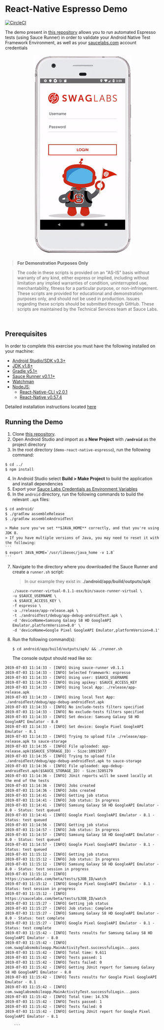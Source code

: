 # React-Native Espresso Demo

[![CircleCI](https://circleci.com/gh/saucelabs-training/demo-react-native-espresso.svg?style=svg)](https://circleci.com/gh/saucelabs-training/demo-react-native-espresso)

The demo present in [this repository](https://github.com/saucelabs-training/demo-react-native-espresso) allows you to run automated Espresso tests (using Sauce Runner) in order to validate your Android Native Test Framework Environment, as well as your [saucelabs.com](www.saucelabs.com) account credentials

<p align="center">
<img src="assets/android-overview.gif"/>
</p>

> **For Demonstration Purposes Only**

> The code in these scripts is provided on an "AS-IS" basis without warranty of any kind, either express or implied, including without limitation any implied warranties of condition, uninterrupted use, merchantability, fitness for a particular purpose, or non-infringement. These scripts are provided for educational and demonstration purposes only, and should not be used in production. Issues regarding these scripts should be submitted through GitHub. These scripts are maintained by the Technical Services team at Sauce Labs.
 
<br />

## Prerequisites
In order to complete this exercise you must have the following installed on your machine:

* [Android Studio/SDK v3.3+](https://developer.android.com/studio)
* [JDK v1.8+](https://www.oracle.com/technetwork/java/javase/downloads/jdk8-downloads-2133151.html)
* [Gradle v5.1+](https://gradle.org/releases/)
* [Sauce Runner v0.1.1+](https://wiki.saucelabs.com/display/DOCS/Installing+Sauce+Runner+for+Virtual+Devices)
* [Watchman](https://facebook.github.io/watchman/docs/install.html)
* [NodeJS:](https://nodejs.org/en/download/)
    * [React-Native-CLI v2.0.1](https://www.npmjs.com/package/react-native-cli)
    * [React-Native v0.57.4](https://www.npmjs.com/package/react-native)

Detailed installation instructions located [here](SETUP.md)
<br />

## Running the Demo
1. Clone [this repository](https://github.com/saucelabs-training/demo-react-native-espresso).
2. Open Android Studio and import as a **New Project** with  **`/android`** as the project directory
3. In the root directory (`demo-react-native-espresso`), run the following command:
```
$ cd ../
$ npm install
```
4. In Android Studio select **Build > Make Project** to build the application and install dependencies
5. Export your [Sauce Labs Credentials as Environment Variables](https://wiki.saucelabs.com/display/DOCS/Best+Practice%3A+Use+Environment+Variables+for+Authentication+Credentials)
6. In the `android` directory, run the following commands to build the relevant `.apk` files:
```
$ cd android/
$ ./gradlew assembleRelease
$ ./gradlew assembleAndroidTest
```
    > Make sure you've set **$JAVA_HOME** correctly, and that you're using JDK 8.
    > If you have multiple versions of Java, you may need to reset it with the following:
    ```
    $ export JAVA_HOME=`/usr/libexec/java_home -v 1.8`
    ```
7. Navigate to the directory where you downloaded the Sauce Runner and create a `runner.sh` script:
    > In our example they exist in: **./android/app/build/outputs/apk**
    
    ```
    ./sauce-runner-virtual-0.1.1-osx/bin/sauce-runner-virtual \
   -u $SAUCE_USERNAME \
   -k $SAUCE_ACCESS_KEY \
   -f espresso \
   -a ./release/app-release.apk \
   -t ./androidTest/debug/app-debug-androidTest.apk \
   -d 'deviceName=Samsung Galaxy S8 HD GoogleAPI Emulator,platformVersion=8.0' \
   -d 'deviceName=Google Pixel GoogleAPI Emulator,platformVersion=8.1'
    ```
8. Run the following command(s):
    ```
    $ cd android/app/build/outputs/apk/ && ./runner.sh
    ```
    The console output should read like so:
```
2019-07-03 11:14:33 - [INFO] Using sauce-runner v0.1.1
2019-07-03 11:14:33 - [INFO] Selected framework: espresso
2019-07-03 11:14:33 - [INFO] Using user: $SAUCE_USERNAME
2019-07-03 11:14:33 - [INFO] Using apikey: $SAUCE_ACCESS_KEY
2019-07-03 11:14:33 - [INFO] Using local App: ./release/app-release.apk
2019-07-03 11:14:33 - [INFO] Using local Test App: ./androidTest/debug/app-debug-androidTest.apk
2019-07-03 11:14:33 - [INFO] No include-tests filters specified
2019-07-03 11:14:33 - [INFO] No exclude-tests filters specified
2019-07-03 11:14:33 - [INFO] Set device: Samsung Galaxy S8 HD GoogleAPI Emulator - 8.0
2019-07-03 11:14:33 - [INFO] Set device: Google Pixel GoogleAPI Emulator - 8.1
2019-07-03 11:14:33 - [INFO] Trying to upload file ./release/app-release.apk to sauce-storage
2019-07-03 11:14:35 - [INFO] File uploaded: app-release.apk($SAUCE_STORAGE_ID) - Size:10915077
2019-07-03 11:14:35 - [INFO] Trying to upload file ./androidTest/debug/app-debug-androidTest.apk to sauce-storage
2019-07-03 11:14:36 - [INFO] File uploaded: app-debug-androidTest.apk($SAUCE_STORAGE_ID) - Size:3205179
2019-07-03 11:14:36 - [INFO] JUnit reports will be saved locally at the end of the tests
2019-07-03 11:14:36 - [INFO] Jobs created
2019-07-03 11:14:36 - [INFO] Jobs created
2019-07-03 11:14:41 - [INFO] Getting job status
2019-07-03 11:14:41 - [INFO] Job status: In progress
2019-07-03 11:14:41 - [INFO] Samsung Galaxy S8 HD GoogleAPI Emulator - 8.0 - Status: test queued
2019-07-03 11:14:41 - [INFO] Google Pixel GoogleAPI Emulator - 8.1 - Status: test queued
2019-07-03 11:14:56 - [INFO] Getting job status
2019-07-03 11:14:57 - [INFO] Job status: In progress
2019-07-03 11:14:57 - [INFO] Samsung Galaxy S8 HD GoogleAPI Emulator - 8.0 - Status: test queued
2019-07-03 11:14:57 - [INFO] Google Pixel GoogleAPI Emulator - 8.1 - Status: test queued
2019-07-03 11:15:12 - [INFO] Getting job status
2019-07-03 11:15:12 - [INFO] Job status: In progress
2019-07-03 11:15:12 - [INFO] Samsung Galaxy S8 HD GoogleAPI Emulator - 8.0 - Status: test session in progress
2019-07-03 11:15:12 - [INFO] https://saucelabs.com/beta/tests/$JOB_ID/watch
2019-07-03 11:15:12 - [INFO] Google Pixel GoogleAPI Emulator - 8.1 - Status: test session in progress
2019-07-03 11:15:12 - [INFO] https://saucelabs.com/beta/tests/$JOB_ID/watch
2019-07-03 11:15:27 - [INFO] Getting job status
2019-07-03 11:15:27 - [INFO] Job status: Complete
2019-07-03 11:15:27 - [INFO] Samsung Galaxy S8 HD GoogleAPI Emulator - 8.0 - Status: test complete
2019-07-03 11:15:27 - [INFO] Google Pixel GoogleAPI Emulator - 8.1 - Status: test complete
2019-07-03 11:15:42 - [INFO] Tests results for Samsung Galaxy S8 HD GoogleAPI Emulator - 8.0
2019-07-03 11:15:42 - [INFO] com.swaglabsmobileapp.MainActivityTest.successfulLogin...pass
2019-07-03 11:15:42 - [INFO] Total time: 9.611
2019-07-03 11:15:42 - [INFO] Tests passed: 1
2019-07-03 11:15:42 - [INFO] Tests failed: 0
2019-07-03 11:15:42 - [INFO] Getting JUnit report for Samsung Galaxy S8 HD GoogleAPI Emulator - 8.0
2019-07-03 11:15:42 - [INFO] Tests results for Google Pixel GoogleAPI Emulator - 8.1
2019-07-03 11:15:42 - [INFO] com.swaglabsmobileapp.MainActivityTest.successfulLogin...pass
2019-07-03 11:15:42 - [INFO] Total time: 14.576
2019-07-03 11:15:42 - [INFO] Tests passed: 1
2019-07-03 11:15:42 - [INFO] Tests failed: 0
2019-07-03 11:15:42 - [INFO] Getting JUnit report for Google Pixel GoogleAPI Emulator - 8.1

    ```
